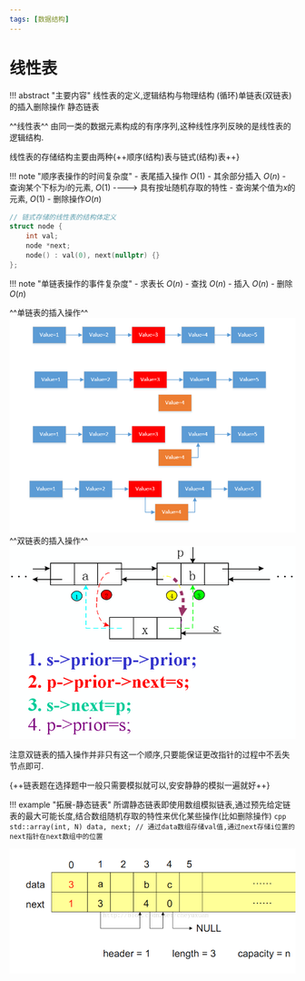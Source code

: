 ```yaml
---
tags: [数据结构]
---
```

# 线性表
!!! abstract "主要内容"
    线性表的定义,逻辑结构与物理结构
    (循环)单链表(双链表)的插入删除操作
    静态链表

^^线性表^^ 由同一类的数据元素构成的有序序列,这种线性序列反映的是线性表的逻辑结构.

线性表的存储结构主要由两种{++顺序(结构)表与链式(结构)表++}

!!! note "顺序表操作的时间复杂度"
    - 表尾插入操作 $O(1)$
    - 其余部分插入 $O(n)$
    - 查询某个下标为$i$的元素, $O(1)$ ----> 具有按址随机存取的特性
    - 查询某个值为$x$的元素, $O(1)$ 
    - 删除操作$O(n)$ 

```cpp
// 链式存储的线性表的结构体定义
struct node {
    int val;
    node *next;
    node() : val(0), next(nullptr) {}
};
```
!!! note "单链表操作的事件复杂度"
    - 求表长 $O(n)$
    - 查找 $O(n)$
    - 插入 $O(n)$
    - 删除 $O(n)$

^^单链表的插入操作^^
![alt text](./单链表的插入.png)
^^双链表的插入操作^^
![alt text](./双链表的插入.png)

注意双链表的插入操作并非只有这一个顺序,只要能保证更改指针的过程中不丢失节点即可.

{++链表题在选择题中一般只需要模拟就可以,安安静静的模拟一遍就好++}

!!! example "拓展-静态链表"
    所谓静态链表即使用数组模拟链表,通过预先给定链表的最大可能长度,结合数组随机存取的特性来优化某些操作(比如删除操作)
    ```cpp
    std::array(int, N) data, next; // 通过data数组存储val值,通过next存储i位置的next指针在next数组中的位置
    ```

![](./静态链表.png)
